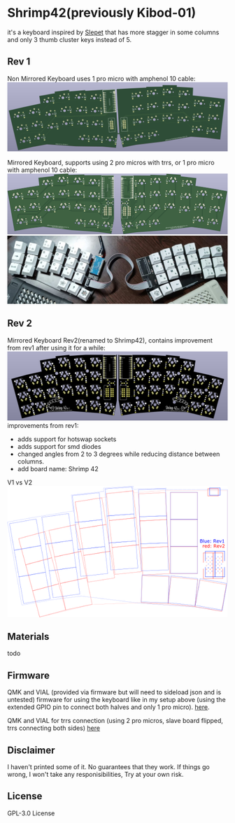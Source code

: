 # Shrimp42(previously Kibod-01)

it's a keyboard inspired by [Slepet](https://github.com/ibnuda/Slepet) that has more stagger in some columns and only 3 thumb cluster keys instead of 5.

## Rev 1
Non Mirrored Keyboard uses 1 pro micro with amphenol 10 cable:
![kibod](img/kibod.png)
 
Mirrored Keyboard, supports using 2 pro micros with trrs, or 1 pro micro with amphenol 10 cable:
![mirror](img/mirror.png)
![mirror](img/mirror-printed.jpg)

## Rev 2
Mirrored Keyboard Rev2(renamed to Shrimp42), contains improvement from rev1 after using it for a while:
![mirror](img/mirror-rev2.png)
improvements from rev1: 
- adds support for hotswap sockets
- adds support for smd diodes
- changed angles from 2 to 3 degrees while reducing distance between columns. 
- add board name: Shrimp 42

V1 vs V2
![mirror](img/rev1rev2.png)

## Materials
 todo
 
## Firmware
QMK and VIAL (provided via firmware but will need to sideload json and is untested) firmware for using the keyboard like in my setup above (using the extended GPIO pin to connect both halves and only 1 pro micro). [here](https://github.com/GreenMashedPotato/vial-qmk/tree/Shrimp42/keyboards/shrimp42).
 
QMK and VIAL for trrs connection (using 2 pro micros, slave board flipped, trrs connecting both sides) [here](https://github.com/GreenMashedPotato/vial-qmk/tree/Shrimp42/keyboards/shrimp42trrs)

## Disclaimer
I haven't printed some of it. No guarantees that they work.
If things go wrong, I won't take any responisibilities, Try at your own risk.

## License
GPL-3.0 License
